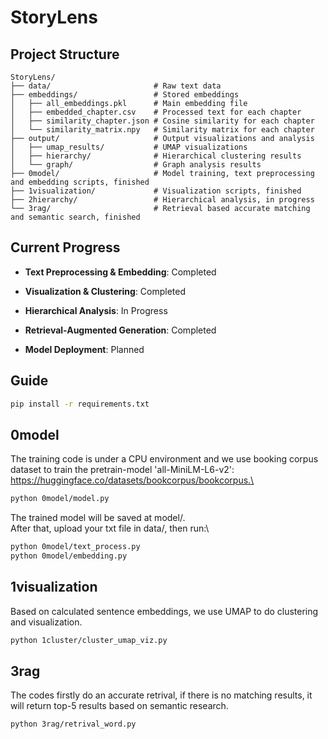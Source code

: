 # StoryLens
## Project Structure
```
StoryLens/
├── data/                       # Raw text data
├── embeddings/                 # Stored embeddings
│   ├── all_embeddings.pkl      # Main embedding file
│   ├── embedded_chapter.csv    # Processed text for each chapter
│   ├── similarity_chapter.json # Cosine similarity for each chapter
│   └── similarity_matrix.npy   # Similarity matrix for each chapter
├── output/                     # Output visualizations and analysis
│   ├── umap_results/           # UMAP visualizations
│   ├── hierarchy/              # Hierarchical clustering results
│   └── graph/                  # Graph analysis results
├── 0model/                     # Model training, text preprocessing and embedding scripts, finished
├── 1visualization/             # Visualization scripts, finished
├── 2hierarchy/                 # Hierarchical analysis, in progress
└── 3rag/                       # Retrieval based accurate matching and semantic search, finished
```

## Current Progress
- **Text Preprocessing & Embedding**: Completed
- **Visualization & Clustering**: Completed
- **Hierarchical Analysis**: In Progress
- **Retrieval-Augmented Generation**: Completed

- **Model Deployment**: Planned

## Guide
```bash
pip install -r requirements.txt
``` 

## 0model
The training code is under a CPU environment and we use booking corpus dataset to train the pretrain-model 'all-MiniLM-L6-v2': https://huggingface.co/datasets/bookcorpus/bookcorpus.\
```bash
python 0model/model.py
``` 
The trained model will be saved at model/.\
After that, upload your txt file in data/, then run:\
```bash
python 0model/text_process.py
python 0model/embedding.py
``` 

## 1visualization
Based on calculated sentence embeddings, we use UMAP to do clustering and visualization.
```bash
python 1cluster/cluster_umap_viz.py
``` 

## 3rag
The codes firstly do an accurate retrival, if there is no matching results, it will return top-5 results based on semantic research.
```bash
python 3rag/retrival_word.py
``` 
